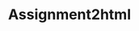 # Assignment2html

<!DOCTYPE html>
<html lang="en">
<head>
    <meta charset="UTF-8">
    <meta http-equiv="X-UA-Compatible" content="IE=edge">
    <meta name="viewport" content="width=device-width, initial-scale=1.0">
    <title>Document</title>
    <style>
        body{
            text-align: center;
        }
        table{
        
  margin-left: auto;
  margin-right: auto;
  border: 1px solid black;
border-collapse: collapse;


        }
    </style>
</head>
<body>
    <h3>Student Registration Form</h3>
    <form action="" method="post">
        <label>Name:</label>
        <input type="text" name="YourName" id="YourName" value="">
        <br>
        <br>
        <label>Phone No:</label>
        <input type="text" name="Yourno" value="">
        <br>
        <br>
        <label>Date of Birth:</label>
        <input type="date" name="ydate" id="ydate">
        <br>
        <br>
        <label>Address:</label>
        <textarea name="Your Message" id="" cols="20" rows="10"></textarea>
        <br>
        <br>
        <label>Gender:</label>
        <input type="radio" name="one" id="" value="male">
        <input type="radio" name="one" id="" value="female">
        <br>
        <br>
        <label>City</label>
        <select name="city">
        <option value="none">Select City</option>
        <option value="Delhi">Delhi</option>
        <option value="Noida">Noida</option>
        <option value="Bengaluru">Bengaluru</option>
        </select>
        <br>
        <br>
        <label >Hobbies</label>
        <input type="checkbox"  name="hobby1" value="Music">
        <label for="hobby1"> Music</label><br>
        <input type="checkbox" name="hobby2" value="Sports">
        <label for="hobby2"> Sports</label><br>
        <input type="checkbox" name="hobby3" value="Reading">
        <label for="hobby3"> Reading</label><br>
        <input type="checkbox" name="hobby4" value="Cooking">
        <label for="hobby4"> Cooking</label><br>
        <input type="checkbox" name="hobby5" value="Dancing">
        <label for="hobby5"> Dancing</label><br>
        
        <br><input type="submit" name="yregister" value="submit">   
        <input type="submit" name="yregister" value="cancel">
</form>
<h3>
  Student Records
</h3>

        <table class="center">
            <tr>
              <th >S.No.</th>
              <th >Name</th>
              <th >Phone No.</th>
              <th >Gender</th>
              <th >DOB</th>
              <th >Interests</th>
            </tr>
            <tr>
              <td rowspan="3">1</td>
              <td rowspan="3">Akash</td>
              <td rowspan="3">123-456-7</td>
              <td rowspan="3">Male</td>
              <td rowspan="3">12/12/1996</td>
              <td>Music</td>
              </tr>
              <tr>
                <td>Dance</td>
              </tr>
              <tr>
                 <td>Cooking</td>
              </tr>
             
              
            </tr>
            <tr>
              <td rowspan="2">1</td>
              <td rowspan="2">Akash</td>
              <td rowspan="2">123-456-7</td>
              <td rowspan="2">Male</td>
              <td rowspan="2">12/12/1996</td>
              <td>Dance</td>
              </tr>
              <tr>
                <td>Travel</td>
              </tr>
             
              
            </tr>
          </table>
    
</body>
</html>
